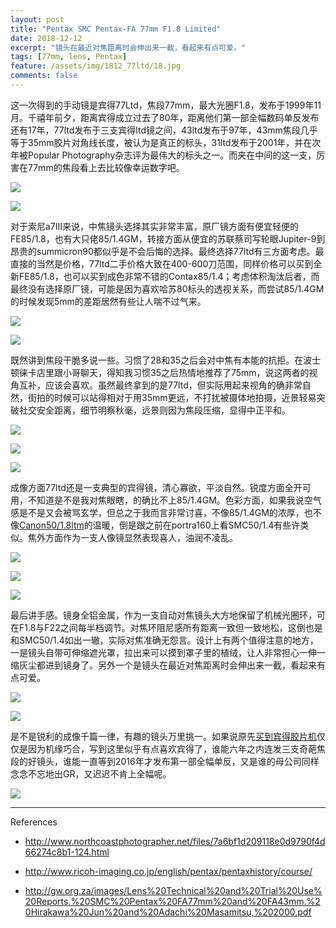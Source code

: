 ```yaml
---
layout: post
title: "Pentax SMC Pentax-FA 77mm F1.8 Limited"
date: 2018-12-12
excerpt: "镜头在最近对焦距离时会伸出来一截，看起来有点可爱。"
tags: [77mm, lens, Pentax]
feature: /assets/img/1812_77ltd/18.jpg
comments: false
---
```


这一次得到的手动镜是宾得77Ltd，焦段77mm，最大光圈F1.8，发布于1999年11月。千禧年前夕，距离宾得成立过去了80年，距离他们第一部全幅数码单反发布还有17年，77ltd发布于三支宾得ltd镜之间，43ltd发布于97年，43mm焦段几乎等于35mm胶片对角线长度，被认为是真正的标头，31ltd发布于2001年，并在次年被Popular Photography杂志评为最伟大的标头之一。而夹在中间的这一支，厉害在77mm的焦段看上去比较像幸运数字吧。

![](/assets/img/1812_77ltd/9.jpg)

![](/assets/img/1812_77ltd/17.jpg)


对于索尼a7III来说，中焦镜头选择其实非常丰富，原厂镜方面有便宜轻便的FE85/1.8，也有大只佬85/1.4GM，转接方面从便宜的苏联蔡司写轮眼Jupiter-9到昂贵的summicron90都似乎是不会后悔的选择。最终选择77ltd有三方面考虑。最直接的当然是价格，77ltd二手价格大致在400-600刀范围，同样价格可以买到全新FE85/1.8，也可以买到成色非常不错的Contax85/1.4；考虑体积淘汰后者，而最终没有选择原厂镜，可能是因为喜欢哈苏80标头的透视关系，而尝试85/1.4GM的时候发现5mm的差距居然有些让人喘不过气来。

![](/assets/img/1812_77ltd/2.jpg)

![](/assets/img/1812_77ltd/10.jpg)

既然讲到焦段干脆多说一些。习惯了28和35之后会对中焦有本能的抗拒。在波士顿徕卡店里跟小哥聊天，得知我习惯35之后热情地推荐了75mm，说这两者的视角互补，应该会喜欢。虽然最终拿到的是77ltd，但实际用起来视角的确非常自然，街拍的时候可以站得相对于用35mm更远，不打扰被摄体地拍摄，近景轻易突破社交安全距离，细节明察秋毫，远景则因为焦段压缩，显得中正平和。

![](/assets/img/1812_77ltd/8.jpg)

![](/assets/img/1812_77ltd/16.jpg)

![](/assets/img/1812_77ltd/3.jpg)

成像方面77ltd还是一支典型的宾得镜，清心寡欲，平淡自然。锐度方面全开可用，不知道是不是我对焦眼瞎，的确比不上85/1.4GM。色彩方面，如果我说空气感是不是又会被骂玄学，但总之于我而言非常讨喜，不像85/1.4GM的浓厚，也不像[Canon50/1.8ltm](https://taikwai.github.io/50ltm/)的温暖，倒是跟之前在portra160上看SMC50/1.4有些许类似。焦外方面作为一支人像镜显然表现喜人，油润不凌乱。

![](/assets/img/1812_77ltd/4.jpg)

![](/assets/img/1812_77ltd/5.jpg)

![](/assets/img/1812_77ltd/18.jpg)

最后讲手感。镜身全铝金属，作为一支自动对焦镜头大方地保留了机械光圈环，可在F1.8与F22之间每半档调节。对焦环阻尼感所有距离一致但一致地松，这倒也是和SMC50/1.4如出一辙，实际对焦准确无怨言。设计上有两个值得注意的地方，一是镜头自带可伸缩遮光罩，拉出来可以摸到罩子里的植绒，让人非常担心一伸一缩灰尘都进到镜身了。另外一个是镜头在最近对焦距离时会伸出来一截，看起来有点可爱。

![](/assets/img/1812_77ltd/13.jpg)

![](/assets/img/1812_77ltd/12.jpg)

是不是锐利的成像千篇一律，有趣的镜头万里挑一。如果说原先[买到宾得胶片机](https://post.smzdm.com/p/645650/)仅仅是因为机缘巧合，写到这里似乎有点喜欢宾得了，谁能六年之内连发三支奇葩焦段的好镜头，谁能一直等到2016年才发布第一部全幅单反，又是谁的母公司同样念念不忘地出GR，又迟迟不肯上全幅呢。

![](/assets/img/1812_77ltd/14.jpg)

---
References

- http://www.northcoastphotographer.net/files/7a6bf1d209118e0d9790f4d66274c8b1-124.html

- http://www.ricoh-imaging.co.jp/english/pentax/pentaxhistory/course/

- http://gw.org.za/images/Lens%20Technical%20and%20Trial%20Use%20Reports.%20SMC%20Pentax%20FA77mm%20and%20FA43mm.%20Hirakawa%20Jun%20and%20Adachi%20Masamitsu,%202000.pdf
